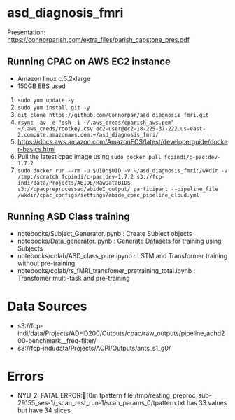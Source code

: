 # asd_diagnosis_fmri
Presentation: https://connorparish.com/extra_files/parish_capstone_pres.pdf
## Running CPAC on AWS EC2 instance
* Amazon linux c.5.2xlarge 
* 150GB EBS used
1. `sudo yum update -y`
2. `sudo yum install git -y`
3. `git clone https://github.com/Connorpar/asd_diagnosis_fmri.git`
4. `rsync -av -e "ssh -i ~/.aws_creds/cparish_aws.pem" ~/.aws_creds/rootkey.csv ec2-user@ec2-18-225-37-222.us-east-2.compute.amazonaws.com:~/asd_diagnosis_fmri/`
5. https://docs.aws.amazon.com/AmazonECS/latest/developerguide/docker-basics.html
6. Pull the latest cpac image using `sudo docker pull fcpindi/c-pac:dev-1.7.2`
7. `sudo docker run --rm -u $UID:$UID -v ~/asd_diagnosis_fmri:/wkdir -v /tmp:/scratch fcpindi/c-pac:dev-1.7.2 s3://fcp-indi/data/Projects/ABIDE/RawDataBIDS s3://cpacpreprocessed/abideI_output/ participant --pipeline_file /wkdir/cpac_configs/settings/abide_cpac_pipeline_cloud.yml`

## Running ASD Class training
* notebooks/Subject_Generator.ipynb : Create Subject objects
* notebooks/Data_generator.ipynb : Generate Datasets for training using Subjects
* notebooks/colab/ASD_class_pure.ipynb : LSTM and Transformer training without pre-training
* notebooks/colab/rs_fMRI_transfomer_pretraining_total.ipynb : Transfomer multi-task and pre-training

# Data Sources
* s3://fcp-indi/data/Projects/ADHD200/Outputs/cpac/raw_outputs/pipeline_adhd200-benchmark__freq-filter/
* s3://fcp-indi/data/Projects/ACPI/Outputs/ants_s1_g0/


# Errors
* NYU_2: FATAL ERROR:[0m tpattern file /tmp/resting_preproc_sub-29155_ses-1/_scan_rest_run-1/scan_params_0/tpattern.txt has 33 values but have 34 slices
